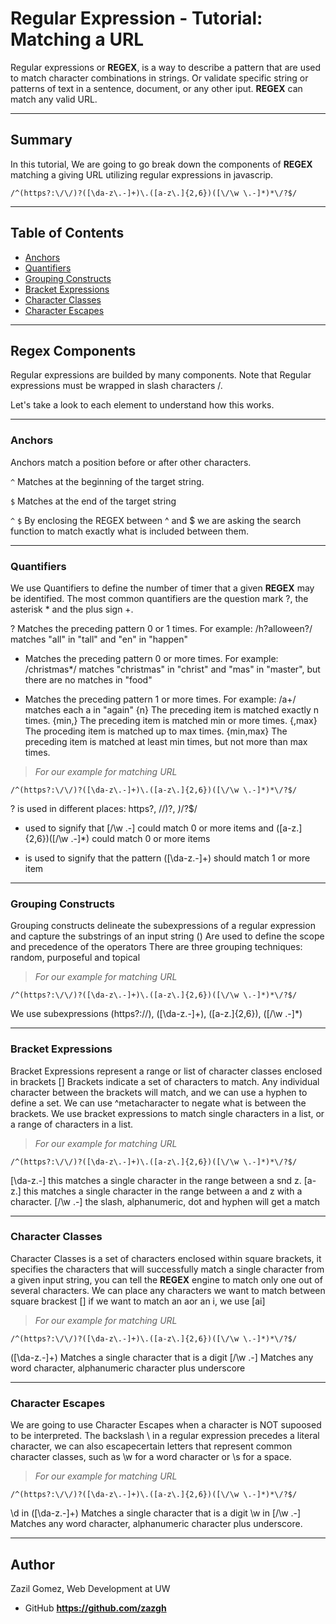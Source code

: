 # Regular Expression - Tutorial: Matching a URL 


Regular expressions or **REGEX**, is a way to describe a pattern that are used to match character combinations in strings. Or validate specific string or patterns of text in a sentence, document, or any other iput.
**REGEX** can match any valid URL.


-------
## Summary


In this tutorial, We are going to go break down the components of **REGEX** matching a giving URL utilizing regular expressions in javascrip.

`/^(https?:\/\/)?([\da-z\.-]+)\.([a-z\.]{2,6})([\/\w \.-]*)*\/?$/`


-------
## Table of Contents

- [Anchors](#anchors)
- [Quantifiers](#quantifiers)
- [Grouping Constructs](#grouping-constructs)
- [Bracket Expressions](#bracket-expressions)
- [Character Classes](#character-classes)
- [Character Escapes](#character-escapes)


-------
## Regex Components


Regular expressions are builded by many components.
Note that Regular expressions must be wrapped in slash characters /.

Let's take a look to each element to understand how this works.


-------
### Anchors

Anchors match a position before or after other characters.

`^` Matches at the beginning of the target string.

`$` Matches at the end of the target string

`^` `$`  By enclosing the REGEX between ^ and $ we are asking the search function to match exactly what is included between them.


-------
### Quantifiers

We use Quantifiers to define the number of timer that a given **REGEX** may be identified.
The most common quantifiers are the question mark ?, the asterisk * and the plus sign +.

? Matches the preceding pattern 0 or 1 times. For example: /h?alloween?/ matches "all" in "tall" and "en" in "happen"
* Matches the preceding pattern 0 or more times. For example: /christmas*/ matches "christmas" in "christ" and "mas" in "master", but there are no matches in "food"
+ Matches the preceding pattern 1 or more times. For example: /a+/ matches each a in "again"
{n} The preceding item is matched exactly n times.
{min,} The preceding item is matched min or more times.
{,max} The proceding item is matched up to max times.
{min,max} The preceding item is matched at least min times, but not more than max times.

> _For our example for matching URL_


`/^(https?:\/\/)?([\da-z\.-]+)\.([a-z\.]{2,6})([\/\w \.-]*)*\/?$/`

? is used in different places: https?, \/\/)?, *)*\/?$/
* used to signify that [\/\w \.-] could match 0 or more items and ([a-z\.]{2,6})([\/\w \.-]*) could match 0 or more items
+ is used to signify that the pattern ([\da-z\.-]+) should match 1 or more item


-------
### Grouping Constructs

Grouping constructs delineate the subexpressions of a regular expression and capture the substrings of an input string
() Are used to define the scope and precedence of the operators
There are three grouping techniques: random, purposeful and topical

> _For our example for matching URL_

`/^(https?:\/\/)?([\da-z\.-]+)\.([a-z\.]{2,6})([\/\w \.-]*)*\/?$/`

We use subexpressions (https?:\/\/), ([\da-z\.-]+), ([a-z\.]{2,6}), ([\/\w \.-]*)


-------
### Bracket Expressions

Bracket Expressions represent a range or list of character classes enclosed in brackets []
Brackets indicate a set of characters to match. Any individual character between the brackets will match, and we can use a hyphen to define a set. We can use ^metacharacter to negate what is between the brackets.
We use bracket expressions to match single characters in a list, or a range of characters in a list.

> _For our example for matching URL_

`/^(https?:\/\/)?([\da-z\.-]+)\.([a-z\.]{2,6})([\/\w \.-]*)*\/?$/`

[\da-z\.-] this matches a single character in the range between a snd z.
[a-z\.] this matches a single character in the range between a and z with a character.
[\/\w \.-] the slash, alphanumeric, dot and hyphen will get a match


-------
### Character Classes

Character Classes is a set of characters enclosed within square brackets, it specifies the characters that will successfully match a single character from a given input string, you can tell the **REGEX** engine to match only one out of several characters. We can place any characters we want to match between square brackest [] if we want to match an aor an i, we use [ai]

> _For our example for matching URL_

`/^(https?:\/\/)?([\da-z\.-]+)\.([a-z\.]{2,6})([\/\w \.-]*)*\/?$/`

([\da-z\.-]+) Matches a single character that is a digit
[\/\w \.-] Matches any word character, alphanumeric character plus underscore


-------
### Character Escapes

We are going to use Character Escapes when a character is NOT supoosed to be interpreted.
The backslash \ in a regular expression precedes a literal character, we can also escapecertain letters that represent common character classes, such as \w for a word character or \s for a space.

> _For our example for matching URL_

`/^(https?:\/\/)?([\da-z\.-]+)\.([a-z\.]{2,6})([\/\w \.-]*)*\/?$/`

\d in ([\da-z\.-]+)  Matches a single character that is a digit
\w in [\/\w \.-] Matches any word character, alphanumeric character plus underscore.



-------
## Author

Zazil Gomez, Web Development at UW
* GitHub **https://github.com/zazgh**
